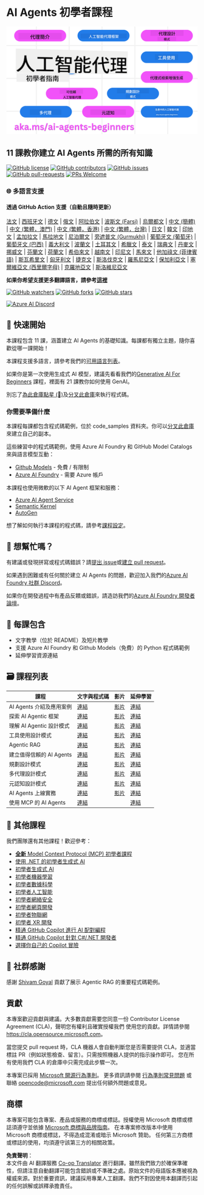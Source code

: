 <!--
CO_OP_TRANSLATOR_METADATA:
{
  "original_hash": "b06f16d6944fab788df1db7638d0edaa",
  "translation_date": "2025-07-12T08:31:31+00:00",
  "source_file": "README.md",
  "language_code": "hk"
}
-->
# AI Agents 初學者課程

![Generative AI For Beginners](../../translated_images/repo-thumbnail.083b24afed61b6dd27a7fc53798bebe9edf688a41031163a1fca9f61c64d63ec.hk.png)

## 11 課教你建立 AI Agents 所需的所有知識

[![GitHub license](https://img.shields.io/github/license/microsoft/ai-agents-for-beginners.svg)](https://github.com/microsoft/ai-agents-for-beginners/blob/master/LICENSE?WT.mc_id=academic-105485-koreyst)
[![GitHub contributors](https://img.shields.io/github/contributors/microsoft/ai-agents-for-beginners.svg)](https://GitHub.com/microsoft/ai-agents-for-beginners/graphs/contributors/?WT.mc_id=academic-105485-koreyst)
[![GitHub issues](https://img.shields.io/github/issues/microsoft/ai-agents-for-beginners.svg)](https://GitHub.com/microsoft/ai-agents-for-beginners/issues/?WT.mc_id=academic-105485-koreyst)
[![GitHub pull-requests](https://img.shields.io/github/issues-pr/microsoft/ai-agents-for-beginners.svg)](https://GitHub.com/microsoft/ai-agents-for-beginners/pulls/?WT.mc_id=academic-105485-koreyst)
[![PRs Welcome](https://img.shields.io/badge/PRs-welcome-brightgreen.svg?style=flat-square)](http://makeapullrequest.com?WT.mc_id=academic-105485-koreyst)

### 🌐 多語言支援

#### 透過 GitHub Action 支援（自動且隨時更新）

[法文](../fr/README.md) | [西班牙文](../es/README.md) | [德文](../de/README.md) | [俄文](../ru/README.md) | [阿拉伯文](../ar/README.md) | [波斯文 (Farsi)](../fa/README.md) | [烏爾都文](../ur/README.md) | [中文 (簡體)](../zh/README.md) | [中文 (繁體，澳門)](../mo/README.md) | [中文 (繁體，香港)](./README.md) | [中文 (繁體，台灣)](../tw/README.md) | [日文](../ja/README.md) | [韓文](../ko/README.md) | [印地文](../hi/README.md) | [孟加拉文](../bn/README.md) | [馬拉地文](../mr/README.md) | [尼泊爾文](../ne/README.md) | [旁遮普文 (Gurmukhi)](../pa/README.md) | [葡萄牙文 (葡萄牙)](../pt/README.md) | [葡萄牙文 (巴西)](../br/README.md) | [義大利文](../it/README.md) | [波蘭文](../pl/README.md) | [土耳其文](../tr/README.md) | [希臘文](../el/README.md) | [泰文](../th/README.md) | [瑞典文](../sv/README.md) | [丹麥文](../da/README.md) | [挪威文](../no/README.md) | [芬蘭文](../fi/README.md) | [荷蘭文](../nl/README.md) | [希伯來文](../he/README.md) | [越南文](../vi/README.md) | [印尼文](../id/README.md) | [馬來文](../ms/README.md) | [他加祿文 (菲律賓語)](../tl/README.md) | [斯瓦希里文](../sw/README.md) | [匈牙利文](../hu/README.md) | [捷克文](../cs/README.md) | [斯洛伐克文](../sk/README.md) | [羅馬尼亞文](../ro/README.md) | [保加利亞文](../bg/README.md) | [塞爾維亞文 (西里爾字母)](../sr/README.md) | [克羅地亞文](../hr/README.md) | [斯洛維尼亞文](../sl/README.md)

**如果你希望支援更多翻譯語言，請參考[這裡](https://github.com/Azure/co-op-translator/blob/main/getting_started/supported-languages.md)**

[![GitHub watchers](https://img.shields.io/github/watchers/microsoft/ai-agents-for-beginners.svg?style=social&label=Watch)](https://GitHub.com/microsoft/ai-agents-for-beginners/watchers/?WT.mc_id=academic-105485-koreyst)
[![GitHub forks](https://img.shields.io/github/forks/microsoft/ai-agents-for-beginners.svg?style=social&label=Fork)](https://GitHub.com/microsoft/ai-agents-for-beginners/network/?WT.mc_id=academic-105485-koreyst)
[![GitHub stars](https://img.shields.io/github/stars/microsoft/ai-agents-for-beginners.svg?style=social&label=Star)](https://GitHub.com/microsoft/ai-agents-for-beginners/stargazers/?WT.mc_id=academic-105485-koreyst)

[![Azure AI Discord](https://dcbadge.limes.pink/api/server/kzRShWzttr)](https://discord.gg/kzRShWzttr)


## 🌱 快速開始

本課程包含 11 課，涵蓋建立 AI Agents 的基礎知識。每課都有獨立主題，隨你喜歡從哪一課開始！

本課程支援多語言，請參考我們的[可用語言列表](../..)。

如果你是第一次使用生成式 AI 模型，建議先看看我們的[Generative AI For Beginners](https://aka.ms/genai-beginners) 課程，裡面有 21 課教你如何使用 GenAI。

別忘了[為此倉庫點星 (🌟)](https://docs.github.com/en/get-started/exploring-projects-on-github/saving-repositories-with-stars?WT.mc_id=academic-105485-koreyst)及[分叉此倉庫](https://github.com/microsoft/ai-agents-for-beginners/fork)來執行程式碼。

### 你需要準備什麼

本課程每課都包含程式碼範例，位於 code_samples 資料夾。你可以[分叉此倉庫](https://github.com/microsoft/ai-agents-for-beginners/fork)來建立自己的副本。

這些練習中的程式碼範例，使用 Azure AI Foundry 和 GitHub Model Catalogs 來與語言模型互動：

- [Github Models](https://aka.ms/ai-agents-beginners/github-models) - 免費 / 有限制
- [Azure AI Foundry](https://aka.ms/ai-agents-beginners/ai-foundry) - 需要 Azure 帳戶

本課程也使用微軟的以下 AI Agent 框架和服務：

- [Azure AI Agent Service](https://aka.ms/ai-agents-beginners/ai-agent-service)
- [Semantic Kernel](https://aka.ms/ai-agents-beginners/semantic-kernel)
- [AutoGen](https://aka.ms/ai-agents/autogen)

想了解如何執行本課程的程式碼，請參考[課程設定](./00-course-setup/README.md)。

## 🙏 想幫忙嗎？

有建議或發現拼寫或程式碼錯誤？請[提出 issue](https://github.com/microsoft/ai-agents-for-beginners/issues?WT.mc_id=academic-105485-koreyst)或[建立 pull request](https://github.com/microsoft/ai-agents-for-beginners/pulls?WT.mc_id=academic-105485-koreyst)。

如果遇到困難或有任何關於建立 AI Agents 的問題，歡迎加入我們的[Azure AI Foundry 社群 Discord](https://discord.gg/kzRShWzttr)。

如果你在開發過程中有產品反饋或錯誤，請造訪我們的[Azure AI Foundry 開發者論壇](https://aka.ms/azureaifoundry/forum)。

## 📂 每課包含

- 文字教學（位於 README）及短片教學
- 支援 Azure AI Foundry 和 Github Models（免費）的 Python 程式碼範例
- 延伸學習資源連結

## 🗃️ 課程列表

| **課程**                               | **文字與程式碼**                                    | **影片**                                                  | **延伸學習**                                                                     |
|------------------------------------------|----------------------------------------------------|------------------------------------------------------------|----------------------------------------------------------------------------------------|
| AI Agents 介紹及應用案例                 | [連結](./01-intro-to-ai-agents/README.md)          | [影片](https://youtu.be/3zgm60bXmQk?si=z8QygFvYQv-9WtO1)  | [連結](https://aka.ms/ai-agents-beginners/collection?WT.mc_id=academic-105485-koreyst) |
| 探索 AI Agentic 框架                     | [連結](./02-explore-agentic-frameworks/README.md)  | [影片](https://youtu.be/ODwF-EZo_O8?si=Vawth4hzVaHv-u0H)  | [連結](https://aka.ms/ai-agents-beginners/collection?WT.mc_id=academic-105485-koreyst) |
| 理解 AI Agentic 設計模式                 | [連結](./03-agentic-design-patterns/README.md)     | [影片](https://youtu.be/m9lM8qqoOEA?si=BIzHwzstTPL8o9GF)  | [連結](https://aka.ms/ai-agents-beginners/collection?WT.mc_id=academic-105485-koreyst) |
| 工具使用設計模式                        | [連結](./04-tool-use/README.md)                    | [影片](https://youtu.be/vieRiPRx-gI?si=2z6O2Xu2cu_Jz46N)  | [連結](https://aka.ms/ai-agents-beginners/collection?WT.mc_id=academic-105485-koreyst) |
| Agentic RAG                            | [連結](./05-agentic-rag/README.md)                 | [影片](https://youtu.be/WcjAARvdL7I?si=gKPWsQpKiIlDH9A3)  | [連結](https://aka.ms/ai-agents-beginners/collection?WT.mc_id=academic-105485-koreyst) |
| 建立值得信賴的 AI Agents                 | [連結](./06-building-trustworthy-agents/README.md) | [影片](https://youtu.be/iZKkMEGBCUQ?si=jZjpiMnGFOE9L8OK ) | [連結](https://aka.ms/ai-agents-beginners/collection?WT.mc_id=academic-105485-koreyst) |
| 規劃設計模式                          | [連結](./07-planning-design/README.md)             | [影片](https://youtu.be/kPfJ2BrBCMY?si=6SC_iv_E5-mzucnC)  | [連結](https://aka.ms/ai-agents-beginners/collection?WT.mc_id=academic-105485-koreyst) |
| 多代理設計模式                        | [連結](./08-multi-agent/README.md)                 | [影片](https://youtu.be/V6HpE9hZEx0?si=rMgDhEu7wXo2uo6g)  | [連結](https://aka.ms/ai-agents-beginners/collection?WT.mc_id=academic-105485-koreyst) |
| 元認知設計模式                        | [連結](./09-metacognition/README.md)               | [影片](https://youtu.be/His9R6gw6Ec?si=8gck6vvdSNCt6OcF)  | [連結](https://aka.ms/ai-agents-beginners/collection?WT.mc_id=academic-105485-koreyst) |
| AI Agents 上線實務                      | [連結](./10-ai-agents-production/README.md)        | [影片](https://youtu.be/l4TP6IyJxmQ?si=31dnhexRo6yLRJDl)  | [連結](https://aka.ms/ai-agents-beginners/collection?WT.mc_id=academic-105485-koreyst) |
| 使用 MCP 的 AI Agents                   | [連結](./11-mcp/README.md)                         |                                                            | [連結](https://aka.ms/mcp-for-beginners)                                               |

## 🎒 其他課程

我們團隊還有其他課程！歡迎參考：

- [**全新** Model Context Protocol (MCP) 初學者課程](https://github.com/microsoft/mcp-for-beginners?WT.mc_id=academic-105485-koreyst)
- [使用 .NET 的初學者生成式 AI](https://github.com/microsoft/Generative-AI-for-beginners-dotnet?WT.mc_id=academic-105485-koreyst)
- [初學者生成式 AI](https://github.com/microsoft/generative-ai-for-beginners?WT.mc_id=academic-105485-koreyst)
- [初學者機器學習](https://aka.ms/ml-beginners?WT.mc_id=academic-105485-koreyst)
- [初學者數據科學](https://aka.ms/datascience-beginners?WT.mc_id=academic-105485-koreyst)
- [初學者人工智能](https://aka.ms/ai-beginners?WT.mc_id=academic-105485-koreyst)
- [初學者網絡安全](https://github.com/microsoft/Security-101??WT.mc_id=academic-96948-sayoung)
- [初學者網頁開發](https://aka.ms/webdev-beginners?WT.mc_id=academic-105485-koreyst)
- [初學者物聯網](https://aka.ms/iot-beginners?WT.mc_id=academic-105485-koreyst)
- [初學者 XR 開發](https://github.com/microsoft/xr-development-for-beginners?WT.mc_id=academic-105485-koreyst)
- [精通 GitHub Copilot 進行 AI 配對編程](https://aka.ms/GitHubCopilotAI?WT.mc_id=academic-105485-koreyst)
- [精通 GitHub Copilot 針對 C#/.NET 開發者](https://github.com/microsoft/mastering-github-copilot-for-dotnet-csharp-developers?WT.mc_id=academic-105485-koreyst)
- [選擇你自己的 Copilot 冒險](https://github.com/microsoft/CopilotAdventures?WT.mc_id=academic-105485-koreyst)

## 🌟 社群感謝

感謝 [Shivam Goyal](https://www.linkedin.com/in/shivam2003/) 貢獻了展示 Agentic RAG 的重要程式碼範例。

## 貢獻

本專案歡迎貢獻與建議。大多數貢獻需要您同意一份
Contributor License Agreement (CLA)，聲明您有權利且確實授權我們
使用您的貢獻。詳情請參閱
<https://cla.opensource.microsoft.com>。

當您提交 pull request 時，CLA 機器人會自動判斷您是否需要提供
CLA，並適當標註 PR（例如狀態檢查、留言）。只需按照機器人提供的指示操作即可。
您在所有使用我們 CLA 的倉庫中只需完成此步驟一次。

本專案已採用 [Microsoft 開源行為準則](https://opensource.microsoft.com/codeofconduct/)。
更多資訊請參閱 [行為準則常見問題](https://opensource.microsoft.com/codeofconduct/faq/) 或
聯絡 [opencode@microsoft.com](mailto:opencode@microsoft.com) 提出任何額外問題或意見。

## 商標

本專案可能包含專案、產品或服務的商標或標誌。授權使用 Microsoft
商標或標誌須遵守並依據
[Microsoft 商標與品牌指南](https://www.microsoft.com/legal/intellectualproperty/trademarks/usage/general)。
在本專案修改版本中使用 Microsoft 商標或標誌，不得造成混淆或暗示 Microsoft 贊助。
任何第三方商標或標誌的使用，均須遵守該第三方的相關政策。

**免責聲明**：  
本文件由 AI 翻譯服務 [Co-op Translator](https://github.com/Azure/co-op-translator) 進行翻譯。雖然我們致力於確保準確性，但請注意自動翻譯可能包含錯誤或不準確之處。原始文件的母語版本應被視為權威來源。對於重要資訊，建議採用專業人工翻譯。我們不對因使用本翻譯而引起的任何誤解或誤釋承擔責任。